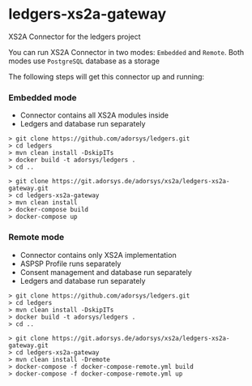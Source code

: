 # ledgers-xs2a-gateway

XS2A Connector for the ledgers project

You can run XS2A Connector in two modes: `Embedded` and `Remote`. Both modes use `PostgreSQL` database as a storage

The following steps will get this connector up and running:

### Embedded mode
- Connector contains all XS2A modules inside
- Ledgers and database run separately
```
> git clone https://github.com/adorsys/ledgers.git
> cd ledgers
> mvn clean install -DskipITs
> docker build -t adorsys/ledgers .
> cd ..

> git clone https://git.adorsys.de/adorsys/xs2a/ledgers-xs2a-gateway.git
> cd ledgers-xs2a-gateway
> mvn clean install
> docker-compose build
> docker-compose up
```

### Remote mode
- Connector contains only XS2A implementation
- ASPSP Profile runs separately
- Consent management and database run separately
- Ledgers and database run separately
```
> git clone https://github.com/adorsys/ledgers.git
> cd ledgers
> mvn clean install -DskipITs
> docker build -t adorsys/ledgers .
> cd ..

> git clone https://git.adorsys.de/adorsys/xs2a/ledgers-xs2a-gateway.git
> cd ledgers-xs2a-gateway
> mvn clean install -Dremote
> docker-compose -f docker-compose-remote.yml build
> docker-compose -f docker-compose-remote.yml up
```